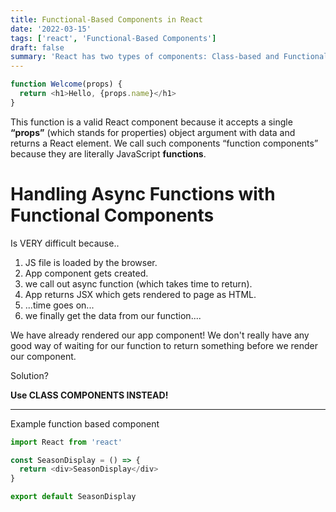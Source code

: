 ```yaml
---
title: Functional-Based Components in React
date: '2022-03-15'
tags: ['react', 'Functional-Based Components']
draft: false
summary: 'React has two types of components: Class-based and Functional-based. This post will show you how to implement Functional-Based Components in React.'
---
```


```js
function Welcome(props) {
  return <h1>Hello, {props.name}</h1>
}
```

This function is a valid React component because it accepts a single **“props”** (which stands for properties) object argument with data and returns a React element. We call such components “function components” because they are literally JavaScript **functions**.

# Handling Async Functions with Functional Components

Is VERY difficult because..

1. JS file is loaded by the browser.
2. App component gets created.
3. we call out async function (which takes time to return).
4. App returns JSX which gets rendered to page as HTML.
5. ...time goes on...
6. we finally get the data from our function....

We have already rendered our app component! We don't really have any good way of waiting for our function to return something before we render our component.

Solution?

**Use CLASS COMPONENTS INSTEAD!**

---

Example function based component

```js
import React from 'react'

const SeasonDisplay = () => {
  return <div>SeasonDisplay</div>
}

export default SeasonDisplay
```
